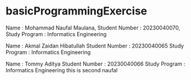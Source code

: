 # basicProgrammingExercise

Name : Mohammad Naufal Maulana, Student Number : 20230040070, Study Program : Informatics Engineering

Name : Akmal Zaidan Hibatullah 
Student Number : 20230040065
Study Program : Informatics Engineering

Name : Tommy Aditya
Student Number : 20230040066
Study Program : Informatics Engineering
this is second naufal
